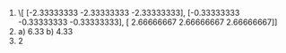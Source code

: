 1. \\\[ \[-2.33333333 -2.33333333 -2.33333333], \[-0.33333333 -0.33333333 -0.33333333], \[ 2.66666667  2.66666667  2.66666667]]
2. a) 6.33 b) 4.33
3. 2